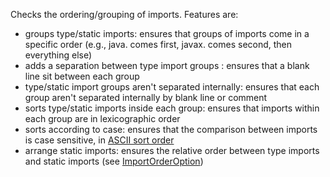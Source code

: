 Checks the ordering/grouping of imports. Features are:

-   groups type/static imports: ensures that groups of imports come in a
    specific order (e.g., java. comes first, javax. comes second, then
    everything else)
-   adds a separation between type import groups : ensures that a blank
    line sit between each group
-   type/static import groups aren't separated internally: ensures that
    each group aren't separated internally by blank line or comment
-   sorts type/static imports inside each group: ensures that imports
    within each group are in lexicographic order
-   sorts according to case: ensures that the comparison between imports
    is case sensitive, in [ASCII sort
    order](https://en.wikipedia.org/wiki/ASCII#Order)
-   arrange static imports: ensures the relative order between type
    imports and static imports (see
    [ImportOrderOption](https://checkstyle.org/property_types.html#ImportOrderOption))
